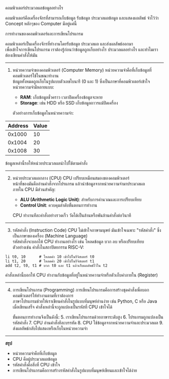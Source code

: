 คอมพิวเตอร์ประมวลผลข้อมูลอย่างไร

คอมพิวเตอร์คือเครื่องจักรที่สามารถเก็บข้อมูล รับข้อมูล ประมวลผลข้อมูล และแสดงผลลัพธ์ จำไว้ว่า Concept หลักๆของ Computer มีอยู่แค่นี้

การทำงานของคอมพิวเตอร์และการเขียนโปรแกรม

คอมพิวเตอร์เป็นเครื่องจักรที่ทำงานโดยรับข้อมูล ประมวลผล และส่งผลลัพธ์ออกมา  
เพื่อเข้าใจการเขียนโปรแกรม เราต้องรู้ก่อนว่าข้อมูลถูกเก็บอย่างไร ประมวลผลอย่างไร และทำไมเราต้องเขียนคำสั่งให้มัน

---

1. หน่วยความจำของคอมพิวเตอร์ (Computer Memory)
   หน่วยความจำคือที่เก็บข้อมูลที่คอมพิวเตอร์ใช้ในขณะทำงาน  
   ข้อมูลทั้งหมดถูกเก็บในรูปแบบตัวเลขไบนารี (0 และ 1) ซึ่งเป็นภาษาที่คอมพิวเตอร์เข้าใจ  
   หน่วยความจำมีหลายแบบ:
   - **RAM**: เก็บข้อมูลชั่วคราว เวลาปิดเครื่องข้อมูลจะหาย
   - **Storage**: เช่น HDD หรือ SSD เก็บข้อมูลถาวรแม้ปิดเครื่อง

   ตัวอย่างการเก็บข้อมูลในหน่วยความจำ:

| Address | Value |
|---------|-------|
| 0x1000  | 10    |
| 0x1004  | 20    |
| 0x1008  | 30    |

ข้อมูลเหล่านี้รอให้หน่วยประมวลผลนำไปใช้ตามคำสั่ง

---

2. หน่วยประมวลผลกลาง (CPU)
   CPU เปรียบเหมือนสมองของคอมพิวเตอร์  
   หน้าที่ของมันคืออ่านคำสั่งจากโปรแกรม แล้วนำข้อมูลจากหน่วยความจำมาประมวลผล  
   ภายใน CPU มีส่วนสำคัญ:
   - **ALU (Arithmetic Logic Unit)**: สำหรับการคำนวณและการเปรียบเทียบ
   - **Control Unit**: ควบคุมลำดับขั้นตอนการทำงาน

   CPU ทำงานทีละคำสั่งอย่างรวดเร็ว วัดได้เป็นล้านหรือพันล้านคำสั่งต่อวินาที

---

3. รหัสคำสั่ง (Instruction Code)
   CPU ไม่เข้าใจภาษามนุษย์ มันเข้าใจเฉพาะ "รหัสคำสั่ง" ซึ่งเป็นภาษาของเครื่อง (Machine Language)  
   รหัสคำสั่งจะบอกให้ CPU ทำงานอย่างไร เช่น โหลดข้อมูล บวก ลบ หรือเปรียบเทียบ  
   ตัวอย่างเช่น คำสั่งในสถาปัตยกรรม RISC-V:

```
li t0, 10      # โหลดค่า 10 เข้าไปในรีจิสเตอร์ t0
li t1, 20      # โหลดค่า 20 เข้าไปในรีจิสเตอร์ t1
add t2, t0, t1 # บวก t0 และ t1 แล้วเก็บผลลัพธ์ไว้ใน t2
```


   คำสั่งเหล่านี้บอกให้ CPU ทำงานกับข้อมูลที่อยู่ในหน่วยความจำหรือตัวเก็บค่าภายใน (Register)

---

4. การเขียนโปรแกรม (Programming)
   การเขียนโปรแกรมคือการสร้างชุดคำสั่งเพื่อบอกคอมพิวเตอร์ให้ทำงานตามที่เราต้องการ  
   ภาษาโปรแกรมช่วยให้เราเขียนคำสั่งในรูปแบบที่มนุษย์อ่านง่าย เช่น Python, C หรือ Java  
   เมื่อเขียนเสร็จ คำสั่งเหล่านี้จะถูกแปลงเป็นรหัสที่ CPU เข้าใจได้

   ขั้นตอนการทำงานจึงเป็นดังนี้:
   5. เราเขียนโปรแกรมด้วยภาษาระดับสูง
   6. โปรแกรมถูกแปลงเป็นรหัสคำสั่ง
   7. CPU อ่านคำสั่งทีละบรรทัด
   8. CPU ใช้ข้อมูลจากหน่วยความจำและประมวลผล
   9. ส่งผลลัพธ์กลับไปแสดงหรือเก็บในหน่วยความจำ

---

**สรุป**
- หน่วยความจำคือที่เก็บข้อมูล
- CPU คือผู้ประมวลผลข้อมูล
- รหัสคำสั่งคือสิ่งที่ CPU เข้าใจ
- การเขียนโปรแกรมคือการสร้างรหัสคำสั่งในรูปแบบที่มนุษย์เขียนและเข้าใจได้ง่าย
